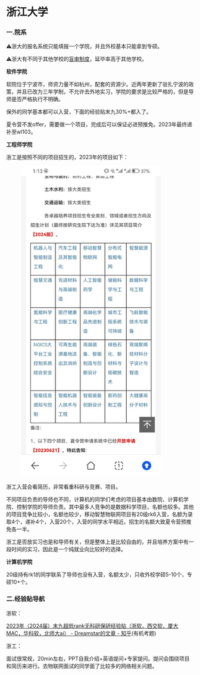 # 浙江大学

### 一.院系

⚠浙大的报名系统只能填报一个学院，并且外校基本只能拿到专硕。

⚠浙大有不同于其他学校的[盲审制度](https://www.zhihu.com/question/621231050)，延毕率高于其他学校。

**软件学院**

软院位于宁波市，师资力量不如杭州，配套的资源少。近两年更新了驻扎宁波的政策，并且已改为三年学制，不允许去外地实习，学院的要求是比较严格的，但是导师是否严格执行不明确。

保外的同学基本都可以入营，下面的经验贴末九30%+都入了。

夏令营不发offer，需要做一个项目，完成后可以保证必进预推免。2023年最终递补至wl103。

**工程师学院**

浙工是按照不同的项目招生的，2023年的项目如下：

<figure><img src="zhe-jiang-da-xue/zjus.jpg" alt="" width="375"><figcaption></figcaption></figure>

浙工入营会看简历，非常看重科研与竞赛、项目。

不同项目负责的导师也不同，计算机的同学们考虑的项目基本由数院、计算机学院、控制学院的导师负责。其中最多人竞争的是数据科学项目，名额也较多。其他的项目竞争比较小，名额也较少，移动智慧物联网项目有20级rk6入营，名额为录取4个，递补4个，入营20个，入营的同学水平相近。招生的名额大致夏令营预推免各一半。

浙工是否放实习也是和导师有关，但是整体上是比较自由的，并且培养方案中有一段时间的实习，因此是一个纯就业向比较好的选择。

**计算机学院**

20级持有rk1的同学联系了导师也没有入营，名额太少，只收外校学硕5-10个，专硕10+个。

### 二.经验贴导航

浙软：

[2023年（2024届）末九超低rank无科研保研经验贴（浙软，西交软，厦大MAC，华科软，北师大ai） - Dreamstar的文章 - 知乎](https://zhuanlan.zhihu.com/p/659128385)(有机考题)

浙工：

面试很常规，20min左右，PPT自我介绍+英语提问+专家提问。提问会围绕项目和简历来进行。去物联网面试的同学面了比较多的网络相关问题。
